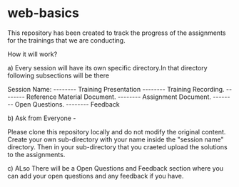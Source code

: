 # web-basics

This repository has been created to track the progress of the assignments for the trainings that we are conducting.

How it will work?

a) Every session will have its own specific directory.In that directory following subsections will be there

Session Name:
-------- Training Presentation
-------- Training Recording.
-------- Reference Material Document.
-------- Assignment Document.
-------- Open Questions.
-------- Feedback

b) Ask from Everyone -

Please clone this repository locally and do not modify the original content.
Create your own sub-directory with your name inside the "session name" directory.
Then in your sub-directory that you craeted upload the solutions to the assignments.

c) ALso There will be a Open Questions and Feedback section where you can add your open questions and any feedback if you have.
